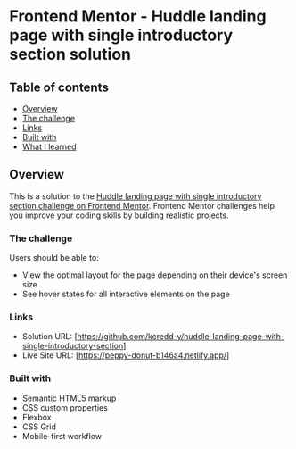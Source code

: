 # Frontend Mentor - Huddle landing page with single introductory section solution

## Table of contents

- [Overview](#overview)
- [The challenge](#the-challenge)
- [Links](#links)
- [Built with](#built-with)
- [What I learned](#what-i-learned)

## Overview

This is a solution to the [Huddle landing page with single introductory section challenge on Frontend Mentor](https://www.frontendmentor.io/challenges/huddle-landing-page-with-a-single-introductory-section-B_2Wvxgi0). Frontend Mentor challenges help you improve your coding skills by building realistic projects.

### The challenge

Users should be able to:

- View the optimal layout for the page depending on their device's screen size
- See hover states for all interactive elements on the page

### Links

- Solution URL: [https://github.com/kcredd-y/huddle-landing-page-with-single-introductory-section]
- Live Site URL: [https://peppy-donut-b146a4.netlify.app/]

### Built with

- Semantic HTML5 markup
- CSS custom properties
- Flexbox
- CSS Grid
- Mobile-first workflow
